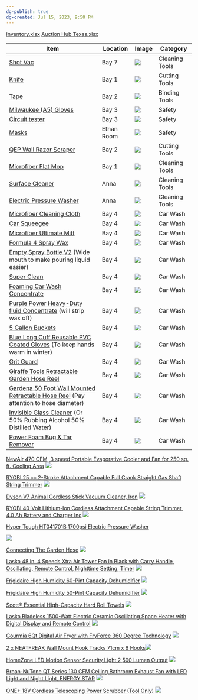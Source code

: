 ```yaml
---
dg-publish: true
dg-created: Jul 15, 2023, 9:50 PM
---
```


[Inventory.xlsx](https://mysite.aa.com/:x:/g/personal/242924_corpaa_aa_com/EcQH3FfAZxdPtio_YcyEqWMBdP3DOUS3nAMgSlP_c5S2oA?email=ethan.miller%40aa.com&e=pLOn8C)
[Auction Hub Texas.xlsx](https://mysite.aa.com/:x:/g/personal/242924_corpaa_aa_com/EWYz5rHZb5hGtPdltBbIT3IBXVx8ou0Wy3apsV3Ih-7nYQ?e=2Rvdlh)

| Item                                                                                                                                                                                                        | Location   | Image                                                                                                                                                                                                    | Category       |
|-------------------------------------------------------------------------------------------------------------------------------------------------------------------------------------------------------------|------------|----------------------------------------------------------------------------------------------------------------------------------------------------------------------------------------------------------|----------------|
| [Shot Vac](https://www.homedepot.com/p/RIDGID-4-5-Gallon-5-0-Peak-HP-ProPack-Wet-Dry-Shop-Vacuum-with-Fine-Dust-Filter-Expandable-Locking-Hose-and-Accessories-WD4522/100638389)                            | Bay 7      | ![](https://images.thdstatic.com/productImages/705f6612-1932-48ee-9eea-e7a906fa923e/svn/oranges-peaches-ridgid-wet-dry-vacuums-wd4522-64_1000.jpg)                                                       | Cleaning Tools |
| [Knife](https://www.homedepot.com/p/DEWALT-Retractable-Utility-Knife-DWHT10295/300086657)                                                                                                                   | Bay 1      | ![](https://images.thdstatic.com/productImages/0243f278-19d8-4d4c-990e-ad5342dfec04/svn/dewalt-utility-knives-dwht10295-64_1000.jpg)                                                                     | Cutting Tools  |
| [Tape](https://www.homedepot.com/p/Gorilla-30-yd-Black-Duct-Tape-106718/316372144)                                                                                                                          | Bay 2      | ![](https://images.thdstatic.com/productImages/66c83e01-d4c8-49b5-9f2b-926cc0ff22ce/svn/black-gorilla-adhesives-tape-106718-64_1000.jpg)                                                                 | Binding Tools  |
| [Milwaukee (A5) Gloves](https://www.homedepot.com/p/Milwaukee-Medium-Gray-Nitrile-Level-5-Cut-Resistant-Dipped-Work-Gloves-48-22-8951/303636024)                                                            | Bay 3      | ![](https://images.thdstatic.com/productImages/2ce7cac1-37bf-4d27-a0b1-24ef76ca8c1f/svn/milwaukee-work-gloves-48-22-8951-64_1000.jpg)                                                                    | Safety         |
| [Circuit tester](https://www.homedepot.com/p/Klein-Tools-Test-Kit-with-Multimeter-Non-Contact-Volt-Tester-Receptacle-Tester-69149P/318617418)                                                               | Bay 3      | ![](https://images.thdstatic.com/productImages/e50959e4-3a43-53bd-8cdf-061c3d5d3d57/svn/klein-tools-multimeters-69149p-64_1000.jpg)                                                                      | Safety         |
| [Masks](https://www.homedepot.com/p/BNX-10-Pack-N95-Mask-Black-Respirator-NIOSH-Approval-TC-84A-9315-White-Headband-H95B-Black-V2-BN-N95-H95B-10PP-V2/319127093)                                            | Ethan Room | ![](https://images.thdstatic.com/productImages/68a4174f-3c31-4a93-ae4d-8b5b235111da/svn/black-bnx-face-masks-bn-n95-h95b-10pp-v2-64_1000.jpg)                                                            | Safety         |
| [QEP Wall Razor Scraper](https://www.homedepot.com/p/QEP-4-in-Floor-and-Wall-Razor-Scraper-with-5-25-in-Handle-and-Stainless-Steel-Blade-62920/311182302)                                                   | Bay 2      | ![](https://images.thdstatic.com/productImages/db76d4e9-2dc2-4768-90d4-17d29fd924e5/svn/qep-floor-scrapers-62920-64_1000.jpg)                                                                            | Cutting Tools  |
| [Microfiber Flat Mop](https://www.homedepot.com/p/Bona-Premium-Microfiber-Hard-Surface-Mop-and-Duster-WM710013432/302325853)                                                                                | Bay 1      | ![](https://images.thdstatic.com/productImages/705cc16c-a815-53c6-9718-5f2ebc44db58/svn/bona-flat-mops-wm710013432-64_1000.jpg)                                                                          | Cleaning Tools |
| [Surface Cleaner](https://www.amazon.com/dp/B07PNC3B6F?ref_=cm_sw_r_apin_dp_1NVXT5KDR5RTBK8WFECK)                                                                                                           | Anna       | ![](https://m.media-amazon.com/images/I/51KmGDmVLHL._AC_SL1000_.jpg)                                                                                                                                     | Cleaning Tools |
| [Electric Pressure Washer](https://www.amazon.com/dp/B0B5MFWBW1?ref_=cm_sw_r_apin_dp_GT68M110KCGC194GP013)                                                                                                  | Anna       | ![](https://m.media-amazon.com/images/I/71kxZr9zbFL._AC_SL1500_.jpg)                                                                                                                                     | Cleaning Tools |
| [Microfiber Cleaning Cloth](https://www.amazon.com/AmazonBasics-CW190423-24-Pack-Microfiber-Cleaning/dp/B009FUF6DM)                                                                                         | Bay 4      | ![](https://m.media-amazon.com/images/I/81wUWVAiWDL._AC_SL1500_.jpg)                                                                                                                                     | Car Wash       |
| [Car Squeegee](https://www.amazon.com/AmazonBasics-Window-Squeegee-Handle-Mirror/dp/B082XTPD7G)                                                                                                             | Bay 4      | ![](https://m.media-amazon.com/images/I/71ONVDecu2L._AC_SL1500_.jpg)                                                                                                                                     | Car Wash       |
| [Microfiber Ultimate Mitt](https://www.homedepot.com/p/Detailer-s-Choice-7-in-x-11-in-Microfiber-Ultimate-Mitt-2-303M-6/204981814)                                                                          | Bay 4      | ![](https://images.thdstatic.com/productImages/8eab69fb-cb36-4bcb-a4ba-84c3c7488402/svn/detailer-s-choice-microfiber-towels-2-303m-6-64_1000.jpg)                                                        | Car Wash       |
| [Formula 4 Spray Wax](https://www.walmart.com/ip/Superior-Products-Formula-4-Spray-Wax-1-Gal/408393323)                                                                                                     | Bay 4      | ![](https://i5.walmartimages.com/asr/4a875a39-342a-4961-a7ef-6b5e2c9573c5.99aea9edbfa70b3d782893a270d202b4.jpeg?odnHeight=612&odnWidth=612&odnBg=FFFFFF)                                                 | Car Wash       |
| [Empty Spray Bottle V2](https://www.homedepot.com/p/HDX-32oz-Empty-Spray-Bottle-V2-HDX32102/320063601) (Wide mouth to make pouring liquid easier)                                                           | Bay 4      | ![](https://images.thdstatic.com/productImages/b842ba2c-c3bc-494f-803f-1f8fab819506/svn/hdx-spray-bottles-hdx32102-64_1000.jpg)                                                                          | Car Wash       |
| [Super Clean](https://www.walmart.com/ip/Super-Clean-Tough-Task-Degreaser-32-Fluid-Ounce/35680296)                                                                                                          | Bay 4      | ![](https://i5.walmartimages.com/seo/Super-Clean-Tough-Task-Degreaser-32-Fluid-Ounce_853e499d-1ab0-425b-a855-d803ae3b236f.62c82e98244f9a7b0e6afbe4e07295f5.jpeg?odnHeight=768&odnWidth=768&odnBg=FFFFFF) | Car Wash       |
| [Foaming Car Wash Concentrate](https://www.walmart.com/ip/Rain-x-Foaming-Car-Wash-Concentrate-100oz-5072084W/16889040?from=/search)                                                                         | Bay 4      | ![](https://i5.walmartimages.com/asr/1061591f-dddb-4b3b-8f09-032370419528_1.55d988862508342c9a58f36c28229a9b.jpeg?odnHeight=612&odnWidth=612&odnBg=FFFFFF)                                               | Car Wash       |
| [Purple Power Heavy-Duty fluid Concentrate](https://www.walmart.com/ip/Purple-Power-Heavy-Duty-Vehicle-and-Boat-Pressure-Washer-fluid-Concentrate-1-Gallon-By-Aiken-Chemical/50941516) (will strip wax off) | Bay 4      | ![](https://i5.walmartimages.com/asr/417b1492-8a67-46d2-9a7b-bb859aea8849.09631d4b5b0d96ec779ab8c7e95750f6.jpeg?odnHeight=612&odnWidth=612&odnBg=FFFFFF)                                                 | Car Wash       |
| [5 Gallon Buckets](https://www.homedepot.com/p/HDX-5-Gallon-Natural-Paint-Bucket-05GHDXMX/314119192)                                                                                                        | Bay 4      | ![](https://images.thdstatic.com/productImages/258109d1-66a5-49b5-9240-5c7743cef8d4/svn/natural-hdx-paint-buckets-05ghdxmx-64_1000.jpg)                                                                  | Car Wash       |
| [Blue Long Cuff Reusable PVC Coated Gloves](https://www.homedepot.com/p/HDX-Blue-Long-Cuff-Reusable-PVC-Coated-S-M-24120-08/319285646) (To keep hands warm in winter)                                       | Bay 4      | ![](https://images.thdstatic.com/productImages/351dbefa-c58b-4711-bd4e-7ab7a0ed680d/svn/hdx-rubber-gloves-24120-08-64_1000.jpg)                                                                          | Car Wash       |
| [Grit Guard](https://www.amazon.com/Grit-Guard-Insert-Black-Diameter/dp/B001SIHVDM)                                                                                                                         | Bay 4      | ![](https://m.media-amazon.com/images/I/61lBrC+LePL._AC_SL1140_.jpg)                                                                                                                                     | Car Wash       |
| [Giraffe Tools Retractable Garden Hose Reel](https://www.amazon.com/Giraffe-Retractable-Mounted-180%C2%B0Swivel-Bracket/dp/B081W9LGL2)                                                                      | Bay 4      | ![](https://m.media-amazon.com/images/I/71qngyqEVHL._AC_SL1500_.jpg)                                                                                                                                     | Car Wash       |
| [Gardena 50 Foot Wall Mounted Retractable Hose Reel](https://www.amazon.com/Gardena-18600-Mounted-Retractable-Standard/dp/B08M9QW3LB) (Pay attention to hose diameter)                                      | Bay 4      | ![](https://m.media-amazon.com/images/I/61uFSLbKdOS._AC_SL1500_.jpg)                                                                                                                                     | Car Wash       |
| [Invisible Glass Cleaner](https://www.amazon.com/Invisible-Glass-Premium-Cleaner-91164/dp/B0007OWD2M) (Or 50% Rubbing Alcohol 50% Distilled Water)                                                          | Bay 4      | ![](https://m.media-amazon.com/images/I/51MoLBRSa3L._AC_SL1000_.jpg)                                                                                                                                     | Car Wash       |
| [Power Foam Bug & Tar Remover](https://www.amazon.com/Turtle-Wax-50595-Power-Remover/dp/B01CAD5S6A)                                                                                                         | Bay 4      | ![](https://m.media-amazon.com/images/I/71wP2Bl3KWL._AC_SL1500_.jpg)                                                                                                                                     | Car Wash       |


[NewAir 470 CFM, 3 speed Portable Evaporative Cooler and Fan for 250 sq. ft. Cooling Area](https://www.homedepot.com/p/NewAir-470-CFM-3-speed-Portable-Evaporative-Cooler-and-Fan-for-250-sq-ft-Cooling-Area-NEC500WH00/316771971)
![](https://images.thdstatic.com/productImages/89bab74e-5790-48bb-96b5-90da6486f28a/svn/white-newair-portable-evaporative-coolers-nec500wh00-64_1000.jpg)

[RYOBI 25 cc 2-Stroke Attachment Capable Full Crank Straight Gas Shaft String Trimmer](https://www.homedepot.com/p/RYOBI-25-cc-2-Stroke-Attachment-Capable-Full-Crank-Straight-Gas-Shaft-String-Trimmer-RY253SS/205565911)
![](https://images.thdstatic.com/productImages/a8239a19-7a17-42df-b87a-1ac29614696b/svn/ryobi-gas-string-trimmers-ry253ss-64_1000.jpg)


[Dyson V7 Animal Cordless Stick Vacuum Cleaner, Iron](https://www.amazon.com/Dyson-Animal-Cordless-Vacuum-Cleaner/dp/B079K9B4XV/ref=asc_df_B079K9B4XV)
![](https://m.media-amazon.com/images/I/51D6QC85fpL._AC_SL1500_.jpg)



[RYOBI 40-Volt Lithium-Ion Cordless Attachment Capable String Trimmer, 4.0 Ah Battery and Charger Inc](https://www.amazon.com/RYOBI-Lithium-Ion-Cordless-Attachment-Included/dp/B07PHZZJFS/ref=asc_df_B07PHZZJFS)
![](https://m.media-amazon.com/images/I/51iXx4VaSdL._AC_SL1000_.jpg)

[Hyper Tough HT041701B 1700psi Electric Pressure Washer](https://uedata.amazon.com/Hyper-Tough-HT041701B-Electric-Pressure/dp/B071FJJFK8)

![](https://m.media-amazon.com/images/I/31Z-5e1acNL._AC_.jpg)

[Connecting The Garden Hose](https://www.pressurewashersdirect.com/manuals/powerworks1700manual_2.pdf#page=44)
![](https://i.imgur.com/jU5RwDC.png)



[Lasko 48 in. 4 Speeds Xtra Air Tower Fan in Black with Carry Handle, Oscillating, Remote Control, Nighttime Setting, Timer](https://www.homedepot.com/pep/Lasko-48-in-4-Speeds-Xtra-Air-Tower-Fan-in-Black-with-Carry-Handle-Oscillating-Remote-Control-Nighttime-Setting-Timer-T48335/314618652)
![](https://images.thdstatic.com/productImages/011f2416-5426-4e26-be42-fc76a3817d31/svn/black-lasko-tower-fans-t48335-c3_1000.jpg)

[Frigidaire High Humidity 60-Pint Capacity Dehumidifier](https://www.homedepot.com/pep/Frigidaire-High-Humidity-60-Pint-Capacity-Dehumidifier-FFAD6022W1/312547389)
![](https://images.thdstatic.com/productImages/8c881828-731e-427f-94c1-764202cb40a8/svn/whites-frigidaire-dehumidifiers-ffad6022w1-64_1000.jpg)


[Frigidaire High Humidity 50-Pint Capacity Dehumidifier](https://www.homedepot.com/pep/Frigidaire-High-Humidity-50-Pint-Capacity-Dehumidifier-FFAD5033W1/312546305)
![](https://images.thdstatic.com/productImages/a8731be2-5d7c-465b-a009-00cf47d1a131/svn/whites-frigidaire-dehumidifiers-ffad5033w1-64_600.jpg)

[Scott® Essential High-Capacity Hard Roll Towels](https://www.amazon.com/Scott-Essential-02001-Dispenser-Unperforated/dp/B01FVR9LWO/ref=asc_df_B01FVR9LWO)
![](https://m.media-amazon.com/images/I/71CbCQXqA8L._SL1500_.jpg)

[Lasko Bladeless 1500-Watt Electric Ceramic Oscillating Space Heater with Digital Display and Remote Control](https://www.homedepot.com/p/Lasko-Bladeless-1500-Watt-Electric-Ceramic-Oscillating-Space-Heater-with-Digital-Display-and-Remote-Control-AW315/301083326)
![](https://m.media-amazon.com/images/I/61ugISpzvSL._AC_SL1500_.jpg)


[Gourmia 6Qt Digital Air Fryer with FryForce 360 Degree Technology](https://www.walmart.com/ip/Gourmia-6Qt-Digital-Air-Fryer-with-FryForce-360-Degree-Technology/852606478)
![](https://i5.walmartimages.com/seo/Gourmia-6Qt-Digital-Air-Fryer-with-FryForce-360-Degree-Technology_4e398c8a-2c84-431c-8fd4-03e891a7b112.77a52bc44e6dbb2c08b662b16f311e9c.jpeg?odnHeight=640&odnWidth=640&odnBg=FFFFFF)

[2 x NEATFREAK Wall Mount Hook Tracks 71cm x 6 Hooks](https://www.walmart.com/ip/2-x-NEATFREAK-Wall-Mount-Hook-Tracks-71cm-x-6-Hooks-SN-CC66705-278257-72/885856546)![](https://m.media-amazon.com/images/I/51YCc9z5u+L._AC_SL1200_.jpg)

[HomeZone LED Motion Sensor Security Light 2,500 Lumen Output](https://www.walmart.com/ip/HomeZone-LED-Motion-Sensor-Security-Light-2-500-Lumen-Output/528154244)
![](https://i5.walmartimages.com/asr/bd151684-ccb4-4766-b380-4ce1d9e2c064_1.00ab7a6458965cef690ff36935caf4d8.jpeg?odnHeight=640&odnWidth=640&odnBg=FFFFFF)

[Broan-NuTone QT Series 130 CFM Ceiling Bathroom Exhaust Fan with LED Light and Night Light, ENERGY STAR](https://www.homedepot.com/p/Broan-NuTone-QT-Series-130-CFM-Ceiling-Bathroom-Exhaust-Fan-with-LED-Light-and-Night-Light-ENERGY-STAR-QTN130LE1/205369502)
![](https://images.thdstatic.com/productImages/8c0dbacb-26d6-4fc3-9117-f15ed6d8d1ad/svn/white-broan-nutone-bath-fans-qtn130le1-64_1000.jpg)

[ONE+ 18V Cordless Telescoping Power Scrubber (Tool Only)](https://www.homedepot.com/p/RYOBI-ONE-18V-Cordless-Telescoping-Power-Scrubber-Tool-Only-P4500/311738437)
![](https://images.thdstatic.com/productImages/9b72bbe2-d0b2-4330-b8a0-b7c298f7905d/svn/ryobi-floor-pads-p4500-64_600.jpg)